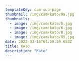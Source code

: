 ```yaml
---
templateKey: cam-sub-page
thumbnail: /img/cam/kato/99.jpg
thumbnails:
  - image: /img/cam/kato/5.jpg
  - image: /img/cam/kato/6.jpg
  - image: /img/cam/kato/8.jpg
  - image: /img/cam/kato/99.jpg
date: 2022-03-16T04:59:59.653Z
title: KATO
description: "Kato"
---
```

